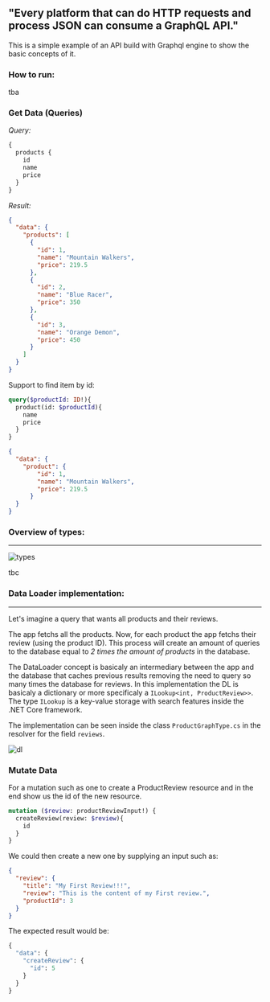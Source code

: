 ## "Every platform that can do HTTP requests and process JSON can consume a GraphQL API."


This is a simple example of an API build with Graphql engine to show the basic concepts of it.



### How to run:

tba


### Get Data (Queries)


_Query:_

```graphql
{
  products { 
    id
    name
    price
  }
}
```

_Result:_

```json
{
  "data": {
    "products": [
      {
        "id": 1,
        "name": "Mountain Walkers",
        "price": 219.5
      },
      {
        "id": 2,
        "name": "Blue Racer",
        "price": 350
      },
      {
        "id": 3,
        "name": "Orange Demon",
        "price": 450
      }
    ]
  }
}
```


Support to find item by id:

```graphql
query($productId: ID!){
  product(id: $productId){
    name
    price
  }
}
```

```json
{
  "data": {
    "product": {
        "id": 1,
        "name": "Mountain Walkers",
        "price": 219.5
      }
  }
}
```


### Overview of types:

---

![types](https://i.postimg.cc/Px9hCDf6/Untitled-Diagram-vpd-2.png)

tbc

### Data Loader implementation:

---

Let's imagine a query that wants all products and their reviews.

The app fetchs all the products. Now, for each product the app fetchs their review (using the product ID). This process will create an amount of queries to the database equal to _2 times the amount of products_ in the database.

The DataLoader concept is basicaly an intermediary between the app and the database that caches previous results removing the need to query so many times the database for reviews. In this implementation the DL is basicaly a dictionary or more specificaly a `ILookup<int, ProductReview>>`. The type `ILookup` is a key-value storage with search features inside the .NET Core framework.

The implementation can be seen inside the class `ProductGraphType.cs` in the resolver for the field `reviews`.

![dl](https://i.postimg.cc/L6zcYdwK/Data-Loader-example.jpg)


### Mutate Data 

For a mutation such as one to create a ProductReview resource and in the end show us the id of the new resource.

```graphql
mutation ($review: productReviewInput!) {
  createReview(review: $review){
    id
  }
}
```

We could then create a new one by supplying an input such as:

```json
{
  "review": {
    "title": "My First Review!!!",
    "review": "This is the content of my First review.",
    "productId": 3
  }
}
```

The expected result would be:

```graphql
{
  "data": {
    "createReview": {
      "id": 5
    }
  }
}
```
